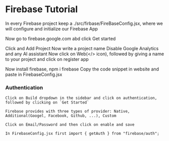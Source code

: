 # Firebase Tutorial

In every Firebase project keep a ./src/firbase/FireBaseConfig.jsx, where we will configure and initialize our Firebase App

Now go to firebase.google.com abd click Get started

Click and Add Project
Now write a project name
Disable Google Analytics and any AI assistant
Now click on Web(</> icon), followed by giving a name to your project and click on register app

Now install firebase, npm i firebase
Copy the code snippet in website and paste in FirebaseConfig.jsx

### Authentication
```
Click on Build dropdown in the sidebar and click on authentication, followed by clicking on `Get Started`

Firebase provides with three types of provider: Native, Additional(Googel, Facebook, Github, ...), Custom

Click on Email/Password and then click on enable and save

In FirebaseConfig.jsx first import { getAuth } from "firebase/auth";
```